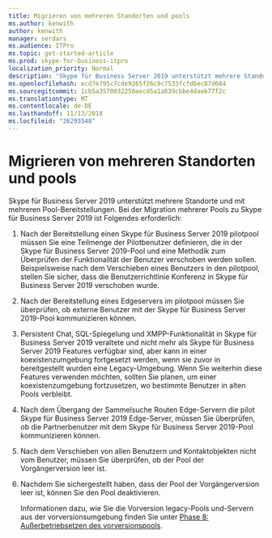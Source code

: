 ```yaml
---
title: Migrieren von mehreren Standorten und pools
ms.author: kenwith
author: kenwith
manager: serdars
ms.audience: ITPro
ms.topic: get-started-article
ms.prod: skype-for-business-itpro
localization_priority: Normal
description: 'Skype für Business Server 2019 unterstützt mehrere Standorte und mit mehreren Pool-Bereitstellungen. Bei der Migration mehrerer Pools zu Skype für Business Server 2019 ist Folgendes erforderlich:'
ms.openlocfilehash: ecd7e795c7cde9265f26c9c7533fcfd6ec87d684
ms.sourcegitcommit: 1cb5a3570032250aecd5a1a839cbbe4daeb77f2c
ms.translationtype: MT
ms.contentlocale: de-DE
ms.lasthandoff: 11/13/2018
ms.locfileid: "26293548"
---
```

# <a name="migrating-multiple-sites-and-pools"></a>Migrieren von mehreren Standorten und pools

Skype für Business Server 2019 unterstützt mehrere Standorte und mit mehreren Pool-Bereitstellungen. Bei der Migration mehrerer Pools zu Skype für Business Server 2019 ist Folgendes erforderlich: 
  
1. Nach der Bereitstellung einen Skype für Business Server 2019 pilotpool müssen Sie eine Teilmenge der Pilotbenutzer definieren, die in der Skype für Business Server 2019-Pool und eine Methodik zum Überprüfen der Funktionalität der Benutzer verschoben werden sollen. Beispielsweise nach dem Verschieben eines Benutzers in den pilotpool, stellen Sie sicher, dass die Benutzerrichtlinie Konferenz in Skype für Business Server 2019 verschoben wurde. 
    
2. Nach der Bereitstellung eines Edgeservers im pilotpool müssen Sie überprüfen, ob externe Benutzer mit der Skype für Business Server 2019-Pool kommunizieren können.

3. Persistent Chat, SQL-Spiegelung und XMPP-Funktionalität in Skype für Business Server 2019 veraltete und nicht mehr als Skype für Business Server 2019 Features verfügbar sind, aber kann in einer koexistenzumgebung fortgesetzt werden, wenn sie zuvor in bereitgestellt wurden eine Legacy-Umgebung. Wenn Sie weiterhin diese Features verwenden möchten, sollten Sie planen, um einer koexistenzumgebung fortzusetzen, wo bestimmte Benutzer in alten Pools verbleibt.
    
4. Nach dem Übergang der Sammelsuche Routen Edge-Servern die pilot Skype für Business Server 2019 Edge-Server, müssen Sie überprüfen, ob die Partnerbenutzer mit dem Skype für Business Server 2019-Pool kommunizieren können.
    
5. Nach dem Verschieben von allen Benutzern und Kontaktobjekten nicht vom Benutzer, müssen Sie überprüfen, ob der Pool der Vorgängerversion leer ist.
    
6. Nachdem Sie sichergestellt haben, dass der Pool der Vorgängerversion leer ist, können Sie den Pool deaktivieren. 
    
    Informationen dazu, wie Sie die Vorversion legacy-Pools und-Servern aus der vorversionsumgebung finden Sie unter [Phase 8: Außerbetriebsetzen des vorversionspools](phase-8-decommission-legacy-pools.md).
    


